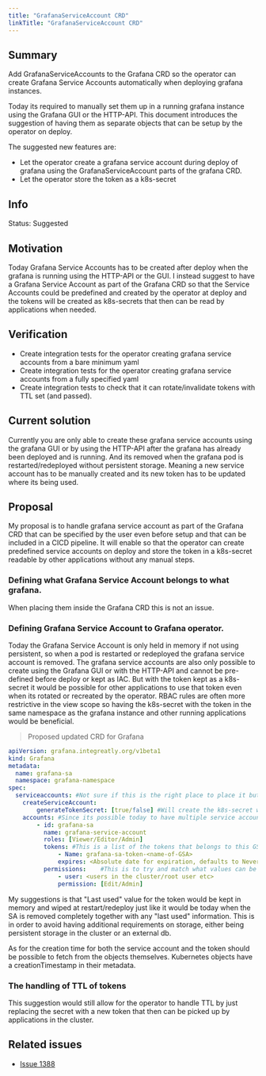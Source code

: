 ```yaml
---
title: "GrafanaServiceAccount CRD"
linkTitle: "GrafanaServiceAccount CRD"
---
```


## Summary

Add GrafanaServiceAccounts to the Grafana CRD so the operator can create Grafana Service Accounts automatically when deploying grafana instances. 

Today its required to manually set them up in a running grafana instance using the Grafana GUI or the HTTP-API. This document introduces the suggestion of having them as separate objects that can be setup by the operator on deploy.

The suggested new features are:
* Let the operator create a grafana service account during deploy of grafana using the GrafanaServiceAccount parts of the grafana CRD.
* Let the operator store the token as a k8s-secret

## Info

Status: Suggested

## Motivation

Today Grafana Service Accounts has to be created after deploy when the grafana is running using the HTTP-API or the GUI. I instead suggest to have a Grafana Service Account as part of the Grafana CRD so that the Service Accounts could be predefined and created by the operator at deploy and the tokens will be created as k8s-secrets that then can be read by applications when needed.

## Verification

- Create integration tests for the operator creating grafana service accounts from a bare minimum yaml
- Create integration tests for the operator creating grafana service accounts from a fully specified yaml
- Create integration tests to check that it can rotate/invalidate tokens with TTL set (and passed).

## Current solution

Currently you are only able to create these grafana service accounts using the grafana GUI or by using the HTTP-API after the grafana has already been deployed and is running. And its removed when the grafana pod is restarted/redeployed without persistent storage. Meaning a new service account has to be manually created and its new token has to be updated where its being used.

## Proposal

My proposal is to handle grafana service account as part of the Grafana CRD that can be specified by the user even before setup and that can be included in a CICD pipeline. It will enable so that the operator can create predefined service accounts on deploy and store the token in a k8s-secret readable by other applications without any manual steps.

### Defining what Grafana Service Account belongs to what grafana.
When placing them inside the Grafana CRD this is not an issue.

### Defining Grafana Service Account to Grafana operator.

Today the Grafana Service Account is only held in memory if not using persistent, so when a pod is restarted or redeployed the grafana service account is removed. The grafana service accounts are also only possible to create using the Grafana GUI or with the HTTP-API and cannot be pre-defined before deploy or kept as IAC. But with the token kept as a k8s-secret it would be possible for other applications to use that token even when its rotated or recreated by the operator. RBAC rules are often more restrictive in the view scope so having the k8s-secret with the token in the same namespace as the grafana instance and other running applications would be beneficial.

> Proposed updated CRD for Grafana

```.yaml
apiVersion: grafana.integreatly.org/v1beta1
kind: Grafana
metadata:
  name: grafana-sa
  namespace: grafana-namespace
spec:
  serviceaccounts: #Not sure if this is the right place to place it but thats easily fixed when implementing.
    createServiceAccount:
        generateTokenSecret: [true/false] #Will create the k8s-secret with a default name if true. Defaults to true.
    accounts: #Since its possible today to have multiple service accounts it should be a list of accounts. Open to other placement or renaming of spec.serviceaccounts if its 
        - id: grafana-sa
          name: grafana-service-account
          roles: [Viewer/Editor/Admin]
          tokens: #This is a list of the tokens that belongs to this GSA and that the operator should create k8s-secrets with tokens for with the names specified. If not specified it would default to creating a token in a k8s-secret with a default name if spec.createServiceAccount.generateTokenSecret is true.
              - Name: grafana-sa-token-<name-of-GSA>
              expires: <Absolute date for expiration, defaults to Never>
          permissions:    #This is to try and match what values can be set when creating GSA in the GUI where you can set different permissions for users and groups.
              - user: <users in the cluster/root user etc>
              permission: [Edit/Admin]

```

My suggestions is that "Last used" value for the token would be kept in memory and wiped at restart/redeploy just like it would be today when the SA is removed completely together with any "last used" information. This is in order to avoid having additional requirements on storage, either being persistent storage in the cluster or an external db.

As for the creation time for both the service account and the token should be possible to fetch from the objects themselves. Kubernetes objects have a creationTimestamp in their metadata.

### The handling of TTL of tokens
This suggestion would still allow for the operator to handle TTL by just replacing the secret with a new token that then can be picked up by applications in the cluster.
    


## Related issues

- [Issue 1388](https://github.com/grafana/grafana-operator/issues/1388)
